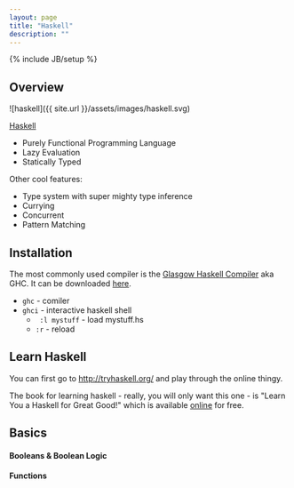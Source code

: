 ```yaml
---
layout: page
title: "Haskell"
description: ""
---
```

{% include JB/setup %}


## Overview


![haskell]({{ site.url }}/assets/images/haskell.svg)
<style>
img[alt="haskell"] { 
  max-width:  120px; 
  display: block;
}
</style>
[Haskell](https://www.haskell.org/)



* Purely Functional Programming Language
* Lazy Evaluation
* Statically Typed

Other cool features:

* Type system with super mighty type inference
* Currying
* Concurrent
* Pattern Matching


## Installation

The most commonly used compiler is the [Glasgow Haskell Compiler](https://en.wikipedia.org/wiki/Glasgow_Haskell_Compiler) aka GHC. It can be downloaded [here](https://www.haskell.org/ghc/).

* ``` ghc ``` - comiler
* ``` ghci ``` - interactive haskell shell
  * ```  :l mystuff ``` - load mystuff.hs
  * ``` :r ``` - reload


## Learn Haskell

You can first go to <http://tryhaskell.org/> and play through the online thingy.

The book for learning haskell - really, you will only want this one - is "Learn You a Haskell for Great Good!" which is available [online](http://learnyouahaskell.com/chapters) for free.



## Basics

#### Booleans & Boolean Logic


#### Functions



